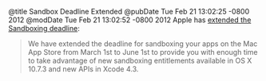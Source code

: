 @title Sandbox Deadline Extended
@pubDate Tue Feb 21 13:02:25 -0800 2012
@modDate Tue Feb 21 13:02:52 -0800 2012
Apple has <a href="https://developer.apple.com/news/index.php?id=02212012a">extended the Sandboxing deadline</a>:

>We have extended the deadline for sandboxing your apps on the Mac App Store from March 1st to June 1st to provide you with enough time to take advantage of new sandboxing entitlements available in OS X 10.7.3 and new APIs in Xcode 4.3.
